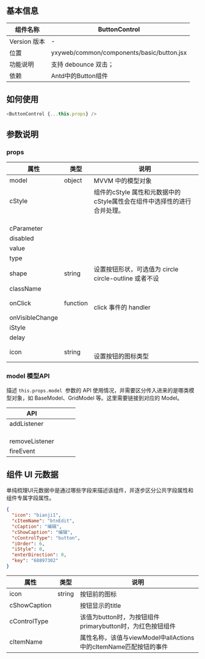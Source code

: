 <a name="9e5ffa06"></a>
## 基本信息
| 组件名称 | ButtonControl |
| --- | --- |
| Version 版本 | - |
| 位置 | yxyweb/common/components/basic/button.jsx |
| 功能说明 | 支持 debounce 双击； |
| 依赖 | Antd中的Button组件 |

<a name="481feccf"></a>
## 如何使用

```javascript
<ButtonControl {...this.props} />
```

<a name="21f2fa80"></a>
## 参数说明

<a name="props"></a>
### props
| 属性 | 类型 | 说明 |
| --- | --- | --- |
| model | object | MVVM 中的模型对象 |
| cStyle |  | 组件的cStyle 属性和元数据中的cStyle属性会在组件中选择性的进行合并处理。 |
| <br />cParameter<br /> |  |  |
| disabled |  |  |
| value |  |  |
| type |  |  |
| shape | string | 设置按钮形状，可选值为 circle circle-outline 或者不设  |
| className |  |  |
| onClick | function | <br />click 事件的 handler<br /> |
| onVisibleChange |  |  |
| iStyle |  |  |
| delay |  |  |
| icon | string | <br />设置按钮的图标类型<br /> |

<a name="a3d61cc7"></a>
### model 模型API

描述 `this.props.model`  参数的 API 使用情况，并需要区分传入进来的是哪类模型对象，如 BaseModel、GridModel 等。这里需要链接到对应的 Model。

| API |  |  |  |
| --- | --- | --- | --- |
| addListener |  |  |  |
| <br />removeListener<br /> |  |  |  |
| fireEvent |  |  |  |

<a name="3fd673dc"></a>
## 组件 UI 元数据

单纯梳理UI元数据中是通过哪些字段来描述该组件，并逐步区分公共字段属性和组件专属字段属性。

```json
{
  "icon": "bianji1",
  "cItemName": "btnEdit",
  "cCaption": "编辑",
  "cShowCaption": "编辑",
  "cControlType": "button",
  "iOrder": 6,
  "iStyle": 0,
  "enterDirection": 0,
  "key": "68897302"
}
```

| 属性 | 类型 | 说明 |
| --- | --- | --- |
| icon | string | 按钮前的图标 |
| cShowCaption |  | 按钮显示的title |
| cControlType |  | 该值为button时，为按钮组件<br />primarybutton时，为红色按钮组件 |
| cItemName |  | 属性名称，该值与viewModel中allActions中的cItemName匹配按钮的事件 |



